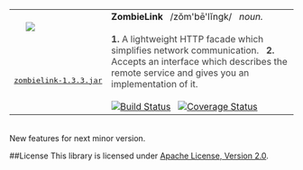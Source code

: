 <table>
<tr>
<td>
&nbsp;&nbsp;&nbsp;&nbsp;&nbsp;<img src="https://raw.github.com/sahan/ZombieLink/master/logo.png"/>
</td>
<td rowspan="3">
<font color="#1C1C1C"><b>ZombieLink</b> &nbsp;&nbsp;/zŏm'bē'lĭngk/ &nbsp;&nbsp;<em>noun.</em></font> 
<br><br>
<font color="#424242">
<b>1.</b> A lightweight HTTP facade which simplifies network communication. &nbsp; <b>2.</b> Accepts an interface which describes the remote service and gives you an implementation of it.
</font>
<br><br>
<a href="https://travis-ci.org/sahan/ZombieLink"><img alt="Build Status" src="https://travis-ci.org/sahan/ZombieLink.png?branch=1.4.0"></a>&nbsp;&nbsp;
<a href="https://coveralls.io/r/sahan/ZombieLink?branch=master"><img alt="Coverage Status" src="https://coveralls.io/repos/sahan/ZombieLink/badge.png?branch=1.4.0"></a>
</td>
</tr>
<tr>
<td>
<a href="http://repo1.maven.org/maven2/com/lonepulse/zombielink/1.3.3/zombielink-1.3.3.jar"><pre>zombielink-1.3.3.jar</pre></a>
</td>
</tr>
</table>

<br>
New features for next minor version.


##License
This library is licensed under [Apache License, Version 2.0](http://www.apache.org/licenses/LICENSE-2.0.html).
